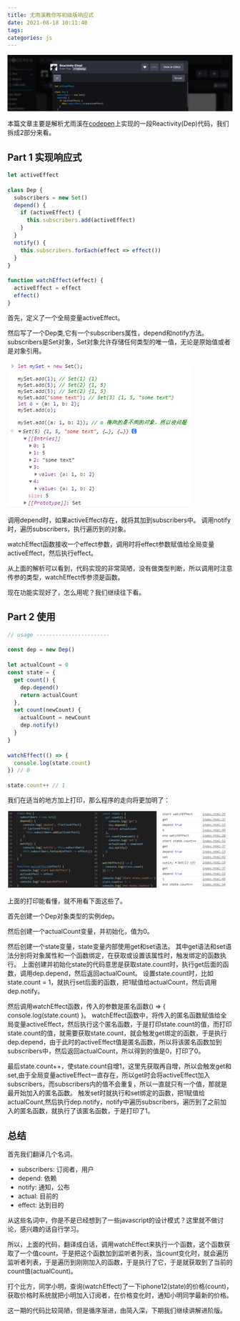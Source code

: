 ```yaml
---
title: 尤雨溪教你写初级版响应式
date: 2021-08-18 10:11:40
tags:
categories: js
---
```


![Reactivity_Dep](../images/2021/Reactivity_Dep.png)

本篇文章主要是解析尤雨溪在[codepen](https://codepen.io/yyx990803/details/eYNEOvw)上实现的一段Reactivity(Dep)代码，我们拆成2部分来看。

## Part 1 实现响应式

```javascript
let activeEffect

class Dep {
  subscribers = new Set()
  depend() {
    if (activeEffect) {
      this.subscribers.add(activeEffect)
    }
  }
  notify() {
    this.subscribers.forEach(effect => effect())
  }
}

function watchEffect(effect) {
  activeEffect = effect
  effect()
}
```

首先，定义了一个全局变量activeEffect。

然后写了一个Dep类,它有一个subscribers属性，depend和notify方法。
subscribers是Set对象，Set对象允许存储任何类型的唯一值，无论是原始值或者是对象引用。

![Set](../images/2021/Set.png)

调用depend时，如果activeEffect存在，就将其加到subscribers中。
调用notify时，遍历subscribers，执行遍历到的对象。

watchEffect函数接收一个effect参数，调用时将effect参数赋值给全局变量activeEffect，然后执行effect。

从上面的解析可以看到，代码实现的非常简陋，没有做类型判断，所以调用时注意传参的类型，watchEffect传参须是函数。

现在功能实现好了，怎么用呢？我们继续往下看。

## Part 2 使用

```javascript
// usage -----------------------

const dep = new Dep()

let actualCount = 0
const state = {
  get count() {
    dep.depend()
    return actualCount
  },
  set count(newCount) {
    actualCount = newCount
    dep.notify()
  }
}

watchEffect(() => {
  console.log(state.count)
}) // 0

state.count++ // 1
```

我们在适当的地方加上打印，那么程序的走向将更加明了：

![watchEffect](../images/2021/watchEffect.png)

上面的打印能看懂，就不用看下面这些了。

首先创建一个Dep对象类型的实例dep。

然后创建一个actualCount变量，并初始化，值为0。

然后创建一个state变量，state变量内部使用get和set语法。
其中get语法和set语法分别将对象属性和一个函数绑定，在获取或设置该属性时，触发绑定的函数执行。
上面创建并初始化state的代码意思是获取state.count时，执行get后面的函数，调用dep.depend，然后返回actualCount。
设置state.count时，比如state.count = 1，就执行set后面的函数，把1赋值给actualCount，然后调用dep.notify。

然后调用watchEffect函数，传入的参数是匿名函数() => { console.log(state.count) }。
watchEffect函数中，将传入的匿名函数赋值给全局变量activeEffect，然后执行这个匿名函数，于是打印state.count的值，而打印state.count的值，就需要获取state.count，就会触发get绑定的函数，于是执行dep.depend，由于此时的activeEffect值是匿名函数，所以将该匿名函数加到subscribers中，然后返回actualCount，所以得到的值是0，打印了0。

最后state.count++，使state.count自增1，这里先获取再自增，所以会触发get和set,由于全局变量activeEffect一直存在，所以get时会将activeEffect加入subscribers，而subscribers内的值不会重复，所以一直就只有一个值，那就是最开始加入的匿名函数。
触发set时就执行和set绑定的函数，把1赋值给actualCount,然后执行dep.notify，notify中遍历subscribers，遍历到了之前加入的匿名函数，就执行了该匿名函数，于是打印了1。

## 总结
首先我们翻译几个名词。
- subscribers: 订阅者，用户
- depend: 依赖
- notify: 通知，公布
- actual: 目前的
- effect: 达到目的

从这些名词中，你是不是已经想到了一些javascript的设计模式？这里就不做讨论，感兴趣的话自行学习。

所以，上面的代码，翻译成白话，调用watchEffect来执行一个函数，这个函数获取了一个值count，于是把这个函数加到监听者列表，当count变化时，就会遍历监听者列表，于是遍历到刚刚加入的函数，于是执行了它，于是就获取到了当前的count值(actualCount)。

打个比方，同学小明，查询(watchEffect)了一下iphone12(state)的价格(count)，获取价格时系统就把小明加入订阅者，在价格变化时，通知小明同学最新的价格。

这一期的代码比较简陋，但是循序渐进，由简入深，下期我们继续讲解进阶版。
